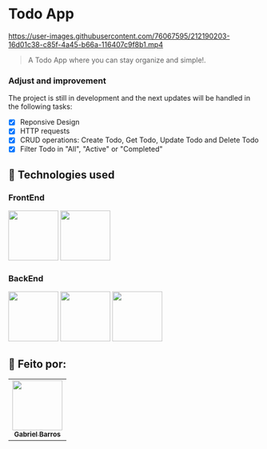 # Todo App

<!---Esses são exemplos. Veja https://shields.io para outras pessoas ou para personalizar este conjunto de escudos. Você pode querer incluir dependências, status do projeto e informações de licença aqui--->



https://user-images.githubusercontent.com/76067595/212190203-16d01c38-c85f-4a45-b66a-116407c9f8b1.mp4



> A Todo App where you can stay organize and simple!. 

### Adjust and improvement

The project is still in development and the next updates will be handled in the following tasks:

- [x] Reponsive Design
- [x] HTTP requests
- [x] CRUD operations: Create Todo, Get Todo, Update Todo and Delete Todo
- [x] Filter Todo in "All", "Active" or "Completed"

## 🚀 Technologies used

### FrontEnd
<div>
  <img src="https://cdn.jsdelivr.net/gh/devicons/devicon/icons/react/react-original.svg" width="100px" />
  <img src="https://cdn.jsdelivr.net/gh/devicons/devicon/icons/tailwindcss/tailwindcss-original-wordmark.svg" width="100px" />
  
  
</div>

### BackEnd
<div>
  <img src="https://cdn.jsdelivr.net/gh/devicons/devicon/icons/nodejs/nodejs-plain.svg" width="100px" />
  <img src="https://cdn.jsdelivr.net/gh/devicons/devicon/icons/express/express-original.svg" width="100px" />
  <img src="https://cdn.jsdelivr.net/gh/devicons/devicon/icons/mongodb/mongodb-original-wordmark.svg" width="100px" />        
</div>

          
          

## 🤝 Feito por:
<table>
  <tr>
    <td align="center">
      <a href="#">
        <img src="https://avatars.githubusercontent.com/u/76067595?v=4" width="100px;"/><br>
        <sub>
          <b>Gabriel Barros</b>
        </sub>
      </a>
    </td>
  </tr>
</table>
